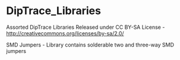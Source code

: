 DipTrace_Libraries
==================

Assorted DipTrace Libraries
Released under CC BY-SA License - http://creativecommons.org/licenses/by-sa/2.0/

SMD Jumpers - Library contains solderable two and three-way SMD jumpers
